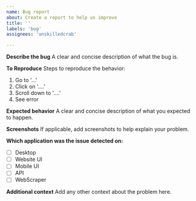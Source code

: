 ```yaml
---
name: Bug report
about: Create a report to help us improve
title: ''
labels: 'bug'
assignees: 'unskilledcrab'

---
```


**Describe the bug**
A clear and concise description of what the bug is.

**To Reproduce**
Steps to reproduce the behavior:
1. Go to '...'
2. Click on '....'
3. Scroll down to '....'
4. See error

**Expected behavior**
A clear and concise description of what you expected to happen.

**Screenshots**
If applicable, add screenshots to help explain your problem.

**Which application was the issue detected on:**
- [ ] Desktop
- [ ] Website UI
- [ ] Mobile UI
- [ ] API 
- [ ] WebScraper

**Additional context**
Add any other context about the problem here.
